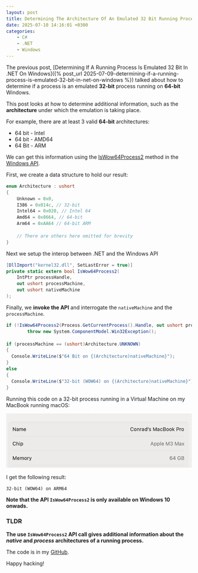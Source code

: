 ```yaml
---
layout: post
title: Determining The Architecture Of An Emulated 32 Bit Running Process In .NET On Windows
date: 2025-07-10 14:16:01 +0300
categories:
    - C#
    - .NET
    - Windows
---
```


The previous post, [Determining If A Running Process Is Emulated 32 Bit In .NET On Windows]({% post_url 2025-07-09-determining-if-a-running-process-is-emulated-32-bit-in-net-on-windows %}) talked about how to determine if a process is an emulated **32-bit** process running on **64-bit** Windows.

This post looks at how to determine additional information, such as the **architecture** under which the emulation is taking place.

For example, there are at least 3 valid **64-bit** architectures:

- 64 bit - Intel
- 64 bit - AMD64
- 64 Bit - ARM

We can get this information using the [IsWow64Process2](https://learn.microsoft.com/en-us/windows/win32/api/wow64apiset/nf-wow64apiset-iswow64process2) method in the [Windows API](https://learn.microsoft.com/en-us/windows/win32/apiindex/windows-api-list).

First, we create a data structure to hold our result:

```c#
enum Architecture : ushort
{
    Unknown = 0x0,
    I386 = 0x014c, // 32-bit
    Intel64 = 0x020, // Intel 64
    Amd64 = 0x8664, // 64-bit
    Arm64 = 0xAA64 // 64-bit ARM
    
    // There are others here omitted for brevity
}
```

Next we setup the interop between .NET and the Windows API

```c#
[DllImport("kernel32.dll", SetLastError = true)]
private static extern bool IsWow64Process2(
    IntPtr processHandle,
    out ushort processMachine,
    out ushort nativeMachine
);
```

Finally, we **invoke the API** and interrogate the `nativeMachine` and the `processMachine`.

```c#
if (!IsWow64Process2(Process.GetCurrentProcess().Handle, out ushort processMachine, out ushort nativeMachine))
		throw new System.ComponentModel.Win32Exception();

if (processMachine == (ushort)Architecture.UNKNOWN)
{
  Console.WriteLine($"64 Bit on {(Architecture)nativeMachine}");
}
else
{
  Console.WriteLine($"32-bit (WOW64) on {(Architecture)nativeMachine}");
}
```

Running this code on a 32-bit process running in a Virtual Machine on my MacBook running macOS:

![Specs](../images/2025/07/Specs.png)

 I get the following result:

```plaintext
32-bit (WOW64) on ARM64
```

**Note that the API `IsWow64Process2` is only available on Windows 10 onwads.**

### TLDR

**The use `IsWow64Process2`  API call gives additional information about the *native* and *process* architectures of a running process.**

The code is in my [GitHub](https://github.com/conradakunga/BlogCode/tree/master/2025-07-10%20-%20Emulation).

Happy hacking!
